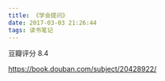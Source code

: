 ```yaml
---
title: 《学会提问》
date: 2017-03-03 21:26:44
tags: 读书笔记
---
```


豆瓣评分 8.4

https://book.douban.com/subject/20428922/

<!-- more -->
